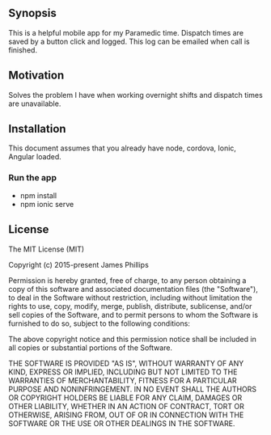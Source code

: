 ## Synopsis

This is a helpful mobile app for my Paramedic time. Dispatch times are saved by a button click and logged. This log can be emailed when call is finished. 

## Motivation

Solves the problem I have when working overnight shifts and dispatch times are unavailable.

## Installation

This document assumes that you already have node, cordova, Ionic, Angular loaded.

### Run the app
* npm install 
* npm ionic serve

## License

The MIT License (MIT)

Copyright (c) 2015-present James Phillips

Permission is hereby granted, free of charge, to any person obtaining a copy of this software and associated documentation files (the "Software"), to deal in the Software without restriction, including without limitation the rights to use, copy, modify, merge, publish, distribute, sublicense, and/or sell copies of the Software, and to permit persons to whom the Software is furnished to do so, subject to the following conditions:

The above copyright notice and this permission notice shall be included in all copies or substantial portions of the Software.

THE SOFTWARE IS PROVIDED "AS IS", WITHOUT WARRANTY OF ANY KIND, EXPRESS OR IMPLIED, INCLUDING BUT NOT LIMITED TO THE WARRANTIES OF MERCHANTABILITY, FITNESS FOR A PARTICULAR PURPOSE AND NONINFRINGEMENT. IN NO EVENT SHALL THE AUTHORS OR COPYRIGHT HOLDERS BE LIABLE FOR ANY CLAIM, DAMAGES OR OTHER LIABILITY, WHETHER IN AN ACTION OF CONTRACT, TORT OR OTHERWISE, ARISING FROM, OUT OF OR IN CONNECTION WITH THE SOFTWARE OR THE USE OR OTHER DEALINGS IN THE SOFTWARE.
